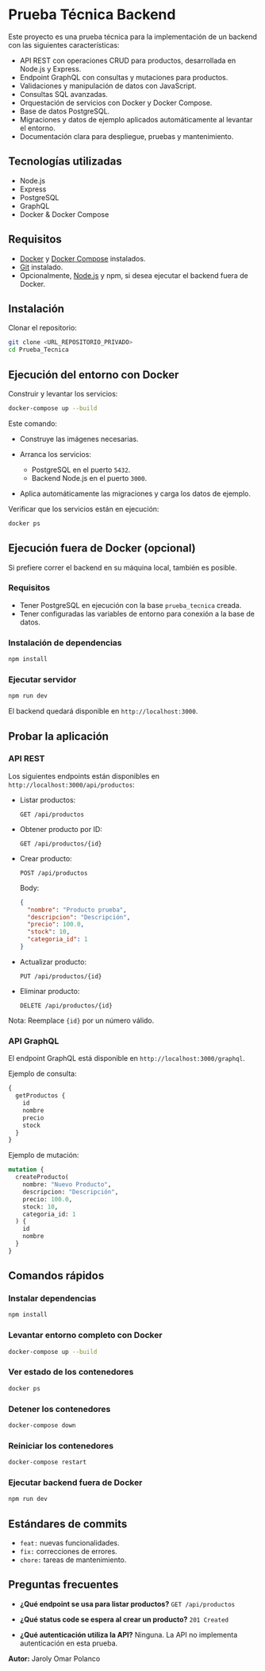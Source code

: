 

# Prueba Técnica Backend

Este proyecto es una prueba técnica para la implementación de un backend con las siguientes características:

* API REST con operaciones CRUD para productos, desarrollada en Node.js y Express.
* Endpoint GraphQL con consultas y mutaciones para productos.
* Validaciones y manipulación de datos con JavaScript.
* Consultas SQL avanzadas.
* Orquestación de servicios con Docker y Docker Compose.
* Base de datos PostgreSQL.
* Migraciones y datos de ejemplo aplicados automáticamente al levantar el entorno.
* Documentación clara para despliegue, pruebas y mantenimiento.



## Tecnologías utilizadas

* Node.js
* Express
* PostgreSQL
* GraphQL
* Docker & Docker Compose
  

## Requisitos

* [Docker](https://www.docker.com/) y [Docker Compose](https://docs.docker.com/compose/) instalados.
* [Git](https://git-scm.com/) instalado.
* Opcionalmente, [Node.js](https://nodejs.org/) y npm, si desea ejecutar el backend fuera de Docker.



## Instalación

Clonar el repositorio:

```bash
git clone <URL_REPOSITORIO_PRIVADO>
cd Prueba_Tecnica
```



## Ejecución del entorno con Docker


Construir y levantar los servicios:

```bash
docker-compose up --build
```

Este comando:

* Construye las imágenes necesarias.
* Arranca los servicios:

  * PostgreSQL en el puerto `5432`.
  * Backend Node.js en el puerto `3000`.
* Aplica automáticamente las migraciones y carga los datos de ejemplo.

Verificar que los servicios están en ejecución:

```bash
docker ps
```



## Ejecución fuera de Docker (opcional)

Si prefiere correr el backend en su máquina local, también es posible.

### Requisitos

* Tener PostgreSQL en ejecución con la base `prueba_tecnica` creada.
* Tener configuradas las variables de entorno para conexión a la base de datos.

### Instalación de dependencias

```bash
npm install
```

### Ejecutar servidor

```bash
npm run dev
```

El backend quedará disponible en `http://localhost:3000`.



## Probar la aplicación

### API REST

Los siguientes endpoints están disponibles en `http://localhost:3000/api/productos`:

* Listar productos:

  ```
  GET /api/productos
  ```

* Obtener producto por ID:

  ```
  GET /api/productos/{id}
  ```

* Crear producto:

  ```
  POST /api/productos
  ```

  Body:

  ```json
  {
    "nombre": "Producto prueba",
    "descripcion": "Descripción",
    "precio": 100.0,
    "stock": 10,
    "categoria_id": 1
  }
  ```

* Actualizar producto:

  ```
  PUT /api/productos/{id}
  ```

* Eliminar producto:

  ```
  DELETE /api/productos/{id}
  ```

Nota: Reemplace `{id}` por un número válido.



### API GraphQL

El endpoint GraphQL está disponible en `http://localhost:3000/graphql`.

Ejemplo de consulta:

```graphql
{
  getProductos {
    id
    nombre
    precio
    stock
  }
}
```

Ejemplo de mutación:

```graphql
mutation {
  createProducto(
    nombre: "Nuevo Producto",
    descripcion: "Descripción",
    precio: 100.0,
    stock: 10,
    categoria_id: 1
  ) {
    id
    nombre
  }
}
```



## Comandos rápidos

### Instalar dependencias 

```bash
npm install
```

### Levantar entorno completo con Docker

```bash
docker-compose up --build
```

### Ver estado de los contenedores

```bash
docker ps
```

### Detener los contenedores

```bash
docker-compose down
```

### Reiniciar los contenedores

```bash
docker-compose restart
```

### Ejecutar backend fuera de Docker

```bash
npm run dev
```



## Estándares de commits

* `feat:` nuevas funcionalidades.
* `fix:` correcciones de errores.
* `chore:` tareas de mantenimiento.



## Preguntas frecuentes

* **¿Qué endpoint se usa para listar productos?**
  `GET /api/productos`

* **¿Qué status code se espera al crear un producto?**
  `201 Created`

* **¿Qué autenticación utiliza la API?**
  Ninguna. La API no implementa autenticación en esta prueba.


**Autor:** Jaroly Omar Polanco


